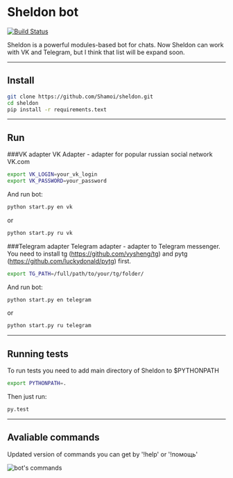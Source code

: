 Sheldon bot
===================
[![Build Status](https://travis-ci.org/Shamoi/sheldon.svg?branch=master)](https://travis-ci.org/Shamoi/sheldon)

Sheldon is a powerful modules-based bot for chats. Now Sheldon can work with VK and Telegram, but I think that list will be expand soon.

----------


Install
-------------
```bash
git clone https://github.com/Shamoi/sheldon.git
cd sheldon
pip install -r requirements.text
```

----------


Run
-------------------

###VK adapter
VK Adapter - adapter for popular russian social network VK.com
```bash
export VK_LOGIN=your_vk_login
export VK_PASSWORD=your_password
```
And run bot:
```bash
python start.py en vk
```
or
```bash
python start.py ru vk
```
###Telegram adapter
Telegram adapter - adapter to Telegram messenger. You need to install tg (https://github.com/vysheng/tg) and pytg (https://github.com/luckydonald/pytg) first.
```bash
export TG_PATH=/full/path/to/your/tg/folder/
```
And run bot:
```bash
python start.py en telegram
```
or
```bash
python start.py ru telegram
```
----------

Running tests
-------------------

To run tests you need to add main directory of Sheldon to $PYTHONPATH
```bash
export PYTHONPATH=.
```
Then just run:
```bash
py.test
```

----------


Avaliable commands
--------------------
Updated version of commands you can get by '!help' оr '!помощь'

![bot's commands](http://i.imgur.com/q6sPALk.png)
